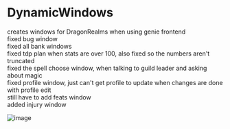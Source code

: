 # DynamicWindows
creates windows for DragonRealms when using genie frontend<br>
fixed bug window<br>
fixed all bank windows <br>
fixed tdp plan when stats are over 100, also fixed so the numbers aren't truncated<br>
fixed the spell choose window, when talking to guild leader and asking about magic<br>
fixed profile window, just can't get profile to update when changes are done with profile edit<br>
still have to add feats window<br>
added injury window<br>

![image](https://github.com/user-attachments/assets/0871702d-4b5b-4254-9e01-a45800ebc258)
